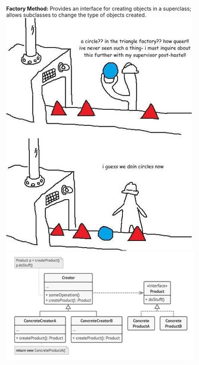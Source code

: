 **Factory Method:** Provides an interface for creating objects in a superclass; allows subclasses to change the type of objects created.![400](../../attachments/Pasted%20image%2020241103125240.png)![Pasted image 20241103110650.png](../../attachments/Pasted%20image%2020241103110650.png)